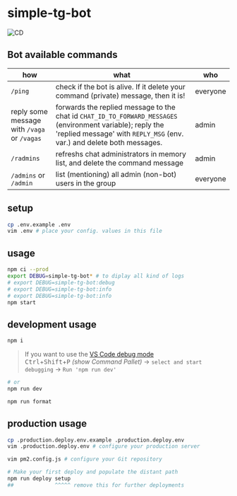 # simple-tg-bot

![CD](https://github.com/sistematico/simple-tg-bot/workflows/Continuous%20deploy/badge.svg?event=push)

## Bot available commands

| how                                         | what                                                                                                                                                                                 | who      |
| ------------------------------------------- | ------------------------------------------------------------------------------------------------------------------------------------------------------------------------------------ | -------- |
| `/ping`                                     | check if the bot is alive. If it delete your command (private) message, then it is!                                                                                                  | everyone |
| reply some message with `/vaga` or `/vagas` | forwards the replied message to the chat id `CHAT_ID_TO_FORWARD_MESSAGES` (environment variable); reply the 'replied message' with `REPLY_MSG` (env. var.) and delete both messages. | admin    |
| `/radmins`                                  | refreshs chat administrators in memory list, and delete the command message                                                                                                          | admin    |
| `/admins` or `/admin`                       | list (mentioning) all admin (non-bot) users in the group                                                                                                                             | everyone |

## setup

```bash
cp .env.example .env
vim .env # place your config. values in this file
```

## usage

```bash
npm ci --prod
export DEBUG=simple-tg-bot* # to diplay all kind of logs
# export DEBUG=simple-tg-bot:debug
# export DEBUG=simple-tg-bot:info
# export DEBUG=simple-tg-bot:info
npm start
```

## development usage

```bash
npm i
```

> If you want to use the [VS Code debug mode](https://code.visualstudio.com/docs/nodejs/nodejs-debugging)  
> <kbd>Ctrl</kbd>+<kbd>Shift</kbd>+<kbd>P</kbd> _(show Command Pallet)_ → `select and start debugging` → `Run 'npm run dev'`

```bash
# or
npm run dev
```

```bash
npm run format
```

## production usage

```bash
cp .production.deploy.env.example .production.deploy.env
vim .production.deploy.env # configure your production server

vim pm2.config.js # configure your Git repository

# Make your first deploy and populate the distant path
npm run deploy setup
##             ^^^^^ remove this for further deployments
```
